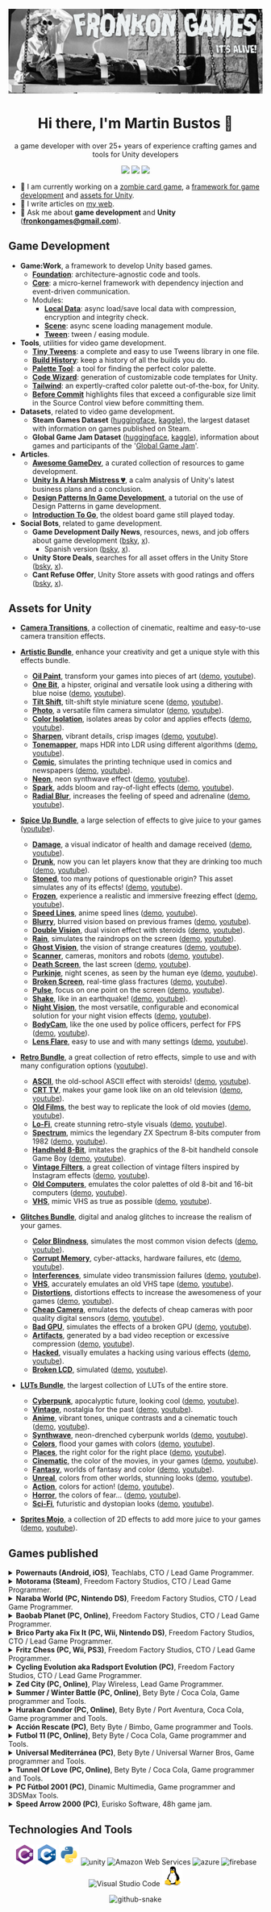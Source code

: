 <div align="center">

![Header](images/github-banner.png)

# Hi there, I'm Martin Bustos 👋

a game developer with over 25+ years of experience crafting games and tools for Unity developers

<a href="https://twitter.com/fronkongames" target="_blank">![](https://img.shields.io/badge/twitter-%231DA1F2.svg?&style=for-the-badge&logo=twitter&logoColor=white)</a> <a href="https://www.linkedin.com/in/martinbr" target="_blank">![](https://img.shields.io/badge/linkedin-%230077B5.svg?&style=for-the-badge&logo=linkedin&logoColor=white)</a> ![](https://komarev.com/ghpvc/?username=fronkongames&label=Profile%20views&color=0e75b6&style=for-the-badge)

</div>


* :telescope: I am currently working on a [zombie card game](https://fronkongames.github.io/projects/kairos/), a [framework for game development](https://github.com/FronkonGames/GameWork-Foundation) and [assets for Unity](https://assetstore.unity.com/publishers/62716).
* :memo: I write articles on [my web](https://fronkongames.github.io/).
* :speech_balloon: Ask me about **game development** and **Unity** (**fronkongames@gmail.com**).

## Game Development

* **Game:Work**, a framework to develop Unity based games.
  * **[Foundation](https://github.com/FronkonGames/GameWork-Foundation)**: architecture-agnostic code and tools.
  * **[Core](https://github.com/FronkonGames/GameWork-Core)**: a micro-kernel framework with dependency injection and event-driven communication.
  * Modules:
    * **[Local Data](https://github.com/FronkonGames/GameWork-Local-Data)**: async load/save local data with compression, encryption and integrity check.
    * **[Scene](https://github.com/FronkonGames/GameWork-Scene)**: async scene loading management module.
    * **[Tween](https://github.com/FronkonGames/GameWork-Tween)**: tween / easing module.
* **Tools**, utilities for video game development.
  * **[Tiny Tweens](https://gist.github.com/FronkonGames/ae3d0d613ac4ea6738e288c0a490c020)**: a complete and easy to use Tweens library in one file.
  * **[Build History](https://github.com/FronkonGames/Build-History)**: keep a history of all the builds you do.
  * **[Palette Tool](https://github.com/FronkonGames/Palette-Tool)**: a tool for finding the perfect color palette.
  * **[Code Wizard](https://github.com/FronkonGames/Code-Wizard)**: generation of customizable code templates for Unity.
  * **[Tailwind](https://gist.github.com/FronkonGames/d8177d92b50ca29d346585b5a63361a2)**: an expertly-crafted color palette out-of-the-box, for Unity.
  * **[Before Commit](https://marketplace.visualstudio.com/items?itemName=FronkonGames.before-commit)** highlights files that exceed a configurable size limit in the Source Control view before committing them.
* **Datasets**, related to video game development.
  * **Steam Games Dataset** ([huggingface](https://huggingface.co/datasets/FronkonGames/steam-games-dataset), [kaggle](https://www.kaggle.com/datasets/fronkongames/steam-games-dataset)), the largest dataset with information on games published on Steam.
  * **Global Game Jam Dataset** ([huggingface](https://huggingface.co/datasets/FronkonGames/Global-Game-Jam-Dataset), [kaggle](https://www.kaggle.com/datasets/fronkongames/global-game-jam-dataset)), information about games and participants of the '[Global Game Jam](https://globalgamejam.org/)'.
* **Articles**.
  * **[Awesome GameDev](https://github.com/FronkonGames/Awesome-Gamedev)**, a curated collection of resources to game development.
  * **[Unity Is A Harsh Mistress 💔](https://fronkongames.github.io/blog/unity-is-a-harsh-mistress)**, a calm analysis of Unity's latest business plans and a conclusion.
  * **[Design Patterns In Game Development](https://github.com/FronkonGames/GameWork-Foundation)**, a tutorial on the use of Design Patterns in game development.
  * **[Introduction To Go](https://fronkongames.github.io/blog/introduction-to-go)**, the oldest board game still played today.
* **Social Bots**, related to game development.
  * **Game Development Daily News**, resources, news, and job offers about game development ([bsky](https://bsky.app/profile/gamedevdaily.bsky.social), [x](https://twitter.com/daily_unity)).
    * Spanish version ([bsky](https://bsky.app/profile/developeznews.bsky.social), [x](https://twitter.com/MenendevBot)).
  * **Unity Store Deals**, searches for all asset offers in the Unity Store ([bsky](https://bsky.app/profile/unitystoredeals.bsky.social), [x](https://twitter.com/Nephasto)).
  * **Cant Refuse Offer**, Unity Store assets with good ratings and offers ([bsky](https://bsky.app/profile/cantrefuseoffer.bsky.social), [x](https://twitter.com/CantRefuseOffer)).

## Assets for Unity

* **[Camera Transitions](https://assetstore.unity.com/packages/vfx/shaders/fullscreen-camera-effects/camera-transitions-293650)**, a collection of cinematic, realtime and easy-to-use camera transition effects.
* **[Artistic Bundle](https://assetstore.unity.com/packages/vfx/shaders/fullscreen-camera-effects/artistic-bundle-272266)**, enhance your creativity and get a unique style with this effects bundle.
  * **[Oil Paint](https://assetstore.unity.com/packages/vfx/shaders/fullscreen-camera-effects/artistic-oil-paint-264134)**, transform your games into pieces of art ([demo](https://fronkongames.github.io/demos-artistic/oilpaint/), [youtube](https://www.youtube.com/watch?v=A9jtFpXo02Q)).
  * **[One Bit](https://assetstore.unity.com/packages/vfx/shaders/fullscreen-camera-effects/artistic-one-bit-216000)**, a hipster, original and versatile look using a dithering with blue noise ([demo](https://fronkongames.github.io/demos-artistic/onebit/), [youtube](https://www.youtube.com/watch?v=Yz9j7iXuDhY)).
  * **[Tilt Shift](https://assetstore.unity.com/packages/vfx/shaders/fullscreen-camera-effects/artistic-tilt-shift-265465)**, tilt-shift style miniature scene ([demo](https://fronkongames.github.io/demos-artistic/tiltshift/), [youtube](https://www.youtube.com/watch?v=ixqjMNnUSus)).
  * **[Photo](https://assetstore.unity.com/packages/vfx/shaders/fullscreen-camera-effects/artistic-photo-315961)**, a versatile film camera simulator ([demo](https://fronkongames.github.io/demos-artistic/photo/), [youtube](https://www.youtube.com/watch?v=LPs97XIfQTE)).
  * **[Color Isolation](https://assetstore.unity.com/packages/vfx/shaders/fullscreen-camera-effects/artistic-color-isolation-266086)**, isolates areas by color and applies effects ([demo](https://fronkongames.github.io/demos-artistic/colorisolation/), [youtube](https://www.youtube.com/watch?v=XfHdKU1qTF4)).
  * **[Sharpen](https://assetstore.unity.com/packages/vfx/shaders/fullscreen-camera-effects/artistic-sharpen-266728)**, vibrant details, crisp images ([demo](https://fronkongames.github.io/demos-artistic/sharpen/), [youtube](https://www.youtube.com/watch?v=Xjax-orCmVY)).
  * **[Tonemapper](https://assetstore.unity.com/packages/vfx/shaders/fullscreen-camera-effects/artistic-tonemapper-267617)**, maps HDR into LDR using different algorithms ([demo](https://fronkongames.github.io/demos-artistic/tonemapper/), [youtube](https://www.youtube.com/watch?v=XcLXlvqG5yU)).
  * **[Comic](https://assetstore.unity.com/packages/vfx/shaders/fullscreen-camera-effects/artistic-comic-269586)**, simulates the printing technique used in comics and newspapers ([demo](https://fronkongames.github.io/demos-artistic/comic/), [youtube](https://www.youtube.com/watch?v=W4t0Cnk1Q0U)).
  * **[Neon](https://assetstore.unity.com/packages/vfx/shaders/fullscreen-camera-effects/artistic-neon-270269)**, neon synthwave effect ([demo](https://fronkongames.github.io/demos-artistic/neon/), [youtube](https://www.youtube.com/watch?v=nNVYDesYfF8)).
  * **[Spark](https://assetstore.unity.com/packages/vfx/shaders/fullscreen-camera-effects/artistic-spark-270898)**, adds bloom and ray-of-light effects ([demo](https://fronkongames.github.io/demos-artistic/spark/), [youtube](https://www.youtube.com/watch?v=kgwMRlHzGxs)).
  * **[Radial Blur](https://assetstore.unity.com/packages/vfx/shaders/fullscreen-camera-effects/artistic-radial-blur-271547)**, increases the feeling of speed and adrenaline ([demo](https://fronkongames.github.io/demos-artistic/radialblur/), [youtube](https://www.youtube.com/watch?v=rSE8fjbire4)).

* **[Spice Up Bundle](https://assetstore.unity.com/packages/vfx/shaders/fullscreen-camera-effects/spice-up-bundle-262333)**, a large selection of effects to give juice to your games ([youtube](https://www.youtube.com/watch?v=jXgT-2tXmgI)).
  * **[Damage](https://assetstore.unity.com/packages/vfx/shaders/fullscreen-camera-effects/spice-up-damage-247019)**, a visual indicator of health and damage received ([demo](https://fronkongames.github.io/demos-spiceup/damage/), [youtube](https://www.youtube.com/watch?v=rChUFliVX_E)).
  * **[Drunk](https://assetstore.unity.com/packages/vfx/shaders/fullscreen-camera-effects/spice-up-drunk-247929)**, now you can let players know that they are drinking too much ([demo](https://fronkongames.github.io/demos-spiceup/drunk/), [youtube](https://www.youtube.com/watch?v=L7agg4NP7XU)).
  * **[Stoned](https://assetstore.unity.com/packages/vfx/shaders/fullscreen-camera-effects/spice-up-stoned-248596)**, too many potions of questionable origin? This asset simulates any of its effects! ([demo](https://fronkongames.github.io/demos-spiceup/stoned/), [youtube](https://www.youtube.com/watch?v=5f_TMTkHXM0)).
  * **[Frozen](https://assetstore.unity.com/packages/vfx/shaders/fullscreen-camera-effects/spice-up-frozen-249207)**, experience a realistic and immersive freezing effect ([demo](https://fronkongames.github.io/demos-spiceup/frozen/), [youtube](https://www.youtube.com/watch?v=5f_TMTkHXM0)).
  * **[Speed Lines](https://assetstore.unity.com/packages/slug/250408)**, anime speed lines ([demo](https://fronkongames.github.io/demos-spiceup/speedlines/), [youtube](https://www.youtube.com/watch?v=KfDiwLYM6xw)).
  * **[Blurry](https://assetstore.unity.com/packages/vfx/shaders/fullscreen-camera-effects/spice-up-blurry-251642)**, blurred vision based on previous frames ([demo](https://fronkongames.github.io/demos-spiceup/blurry/), [youtube](https://www.youtube.com/watch?v=izte-BmU-nw)).
  * **[Double Vision](https://assetstore.unity.com/packages/vfx/shaders/fullscreen-camera-effects/spice-up-double-vision-252006)**, dual vision effect with steroids ([demo](https://fronkongames.github.io/demos-spiceup/doublevision/), [youtube](https://www.youtube.com/watch?v=FPELiWUmtw4)).
  * **[Rain](https://assetstore.unity.com/packages/vfx/shaders/fullscreen-camera-effects/spice-up-rain-252460)**, simulates the raindrops on the screen ([demo](https://fronkongames.github.io/demos-spiceup/rain/), [youtube](https://www.youtube.com/watch?v=DKMAa_LY7yU)).
  * **[Ghost Vision](https://assetstore.unity.com/packages/vfx/shaders/fullscreen-camera-effects/spice-up-ghost-vision-252730)**, the vision of strange creatures ([demo](https://fronkongames.github.io/demos-spiceup/ghostvision/), [youtube](https://www.youtube.com/watch?v=NyqkpzdqkNU)).
  * **[Scanner](https://assetstore.unity.com/packages/vfx/shaders/fullscreen-camera-effects/spice-up-scanner-253706)**, cameras, monitors and robots ([demo](https://fronkongames.github.io/demos-spiceup/scanner/), [youtube](https://www.youtube.com/watch?v=cudFCcHb_HY)).
  * **[Death Screen](https://assetstore.unity.com/packages/vfx/shaders/fullscreen-camera-effects/spice-up-death-screen-254360)**, the last screen ([demo](https://fronkongames.github.io/demos-spiceup/deathscreen/), [youtube](https://www.youtube.com/watch?v=ewXstV38FWc)).
  * **[Purkinje](https://assetstore.unity.com/packages/vfx/shaders/fullscreen-camera-effects/spice-up-purkinje-255525)**, night scenes, as seen by the human eye ([demo](https://fronkongames.github.io/demos-spiceup/purkinje/), [youtube](https://www.youtube.com/watch?v=FGC6LDY1RGg)).
  * **[Broken Screen](https://assetstore.unity.com/packages/vfx/shaders/fullscreen-camera-effects/spice-up-broken-screen-256124)**, real-time glass fractures ([demo](https://fronkongames.github.io/demos-spiceup/brokenscreen/), [youtube](https://www.youtube.com/watch?v=eqaPjR1KYPg)).
  * **[Pulse](https://assetstore.unity.com/packages/slug/257920)**, focus on one point on the screen ([demo](https://fronkongames.github.io/demos-spiceup/pulse/), [youtube](https://www.youtube.com/watch?v=63-RWxded2A)).
  * **[Shake](https://assetstore.unity.com/packages/slug/258721)**, like in an earthquake! ([demo](https://fronkongames.github.io/demos-spiceup/shake/), [youtube](https://www.youtube.com/watch?v=5Zc_0_BYOVw)).
  * **[Night Vision](https://assetstore.unity.com/packages/slug/259563)**, the most versatile, configurable and economical solution for your night vision effects ([demo](https://fronkongames.github.io/demos-spiceup/nightvision/), [youtube](https://www.youtube.com/watch?v=7Dam3W04TzU)).
  * **[BodyCam](https://assetstore.unity.com/packages/slug/260035)**, like the one used by police officers, perfect for FPS ([demo](https://fronkongames.github.io/demos-spiceup/bodycam/), [youtube](https://www.youtube.com/watch?v=pBp_WXNzlTY)).
  * **[Lens Flare](https://assetstore.unity.com/packages/slug/261769)**, easy to use and with many settings ([demo](https://fronkongames.github.io/demos-spiceup/lensflare/), [youtube](https://www.youtube.com/watch?v=9Z6wVV6XXPk)).

* **[Retro Bundle](https://assetstore.unity.com/packages/vfx/shaders/fullscreen-camera-effects/retro-bundle-245493)**, a great collection of retro effects, simple to use and with many configuration options ([youtube](https://www.youtube.com/watch?v=FPn7dk3fkG4)).
  * **[ASCII](https://assetstore.unity.com/packages/vfx/shaders/fullscreen-camera-effects/retro-ascii-241924)**, the old-school ASCII effect with steroids! ([demo](https://fronkongames.github.io/demos-retro/ascii/), [youtube](https://www.youtube.com/watch?v=shQxDDe8Aw4)).
  * **[CRT TV](https://assetstore.unity.com/packages/vfx/shaders/fullscreen-camera-effects/retro-crt-tv-241411)**, makes your game look like on an old television ([demo](https://fronkongames.github.io/demos-retro/crttv/), [youtube](https://www.youtube.com/watch?v=UFFvtpXdUBc)).
  * **[Old Films](https://assetstore.unity.com/packages/vfx/shaders/fullscreen-camera-effects/retro-spectrum-239827)**, the best way to replicate the look of old movies ([demo](https://fronkongames.github.io/demos-retro/oldfilms/), [youtube](https://www.youtube.com/watch?v=zBwXR_i6_gw)).
  * **[Lo-Fi](https://assetstore.unity.com/packages/vfx/shaders/fullscreen-camera-effects/retro-lofi-297300)**, create stunning retro-style visuals ([demo](https://fronkongames.github.io/demos-retro/lofi/), [youtube](https://www.youtube.com/watch?v=51rAf7z0Plg)).
  * **[Spectrum](https://assetstore.unity.com/packages/vfx/shaders/fullscreen-camera-effects/retro-spectrum-239827)**, mimics the legendary ZX Spectrum 8-bits computer from 1982 ([demo](https://fronkongames.github.io/demos-retro/spectrum/), [youtube](https://www.youtube.com/watch?v=SdXHXljClF8)).
  * **[Handheld 8-Bit](https://assetstore.unity.com/packages/vfx/shaders/fullscreen-camera-effects/retro-handheld-8-bit-239924)**, imitates the graphics of the 8-bit handheld console Game Boy ([demo](https://fronkongames.github.io/demos-retro/handheld8bit/), [youtube](https://www.youtube.com/watch?v=j6vOE1nazbA)).
  * **[Vintage Filters](https://assetstore.unity.com/packages/vfx/shaders/fullscreen-camera-effects/retro-vintage-filters-242600)**, a great collection of vintage filters inspired by Instagram effects ([demo](https://fronkongames.github.io/demos-retro/vintagefilters/), [youtube](https://www.youtube.com/watch?v=YXMNQn7cu8I)).
  * **[Old Computers](https://assetstore.unity.com/packages/vfx/shaders/fullscreen-camera-effects/retro-old-computers-243911)**, emulates the color palettes of old 8-bit and 16-bit computers ([demo](https://fronkongames.github.io/demos-retro/oldcomputers/), [youtube](https://www.youtube.com/watch?v=_gADYOdLbL4)).
  * **[VHS](https://assetstore.unity.com/packages/slug/244944)**, mimic VHS as true as possible ([demo](https://fronkongames.github.io/demos-retro/vhs/), [youtube](https://www.youtube.com/watch?v=LH9KDnOq0dg)).

* **[Glitches Bundle](https://assetstore.unity.com/packages/vfx/shaders/fullscreen-camera-effects/glitches-bundle-295977?aid=1101l9zFC&utm_source=aff)**, digital and analog glitches to increase the realism of your games.
  * **[Color Blindness](https://assetstore.unity.com/packages/vfx/shaders/fullscreen-camera-effects/glitches-color-blindness-273126)**, simulates the most common vision defects ([demo](https://fronkongames.github.io/demos-glitches/colorblindness/), [youtube](https://www.youtube.com/watch?v=f5CiPt9bzBE)).
  * **[Corrupt Memory](https://assetstore.unity.com/packages/vfx/shaders/fullscreen-camera-effects/glitches-corrupt-memory-274730)**, cyber-attacks, hardware failures, etc ([demo](https://fronkongames.github.io/demos-glitches/corruptmemory/), [youtube](https://www.youtube.com/watch?v=F4ubH6fGgcA)).
  * **[Interferences](https://assetstore.unity.com/packages/vfx/shaders/fullscreen-camera-effects/glitches-interferences-281861)**, simulate video transmission failures ([demo](https://fronkongames.github.io/demos-glitches/interferences/), [youtube](https://www.youtube.com/watch?v=lYrj9jj3U8Y)).
  * **[VHS](https://assetstore.unity.com/packages/vfx/shaders/fullscreen-camera-effects/glitches-vhs-282181)**, accurately emulates an old VHS tape ([demo](https://fronkongames.github.io/demos-glitches/vhs/), [youtube](https://www.youtube.com/watch?v=f3W4_dPwZK0)).
  * **[Distortions](https://assetstore.unity.com/packages/vfx/shaders/fullscreen-camera-effects/glitches-distortions-282947)**, distortions effects to increase the awesomeness of your games ([demo](https://fronkongames.github.io/demos-glitches/distortions/), [youtube](https://www.youtube.com/watch?v=ydWFcmFnSaU)).
  * **[Cheap Camera](https://assetstore.unity.com/packages/vfx/shaders/fullscreen-camera-effects/glitches-cheap-camera-287563)**, emulates the defects of cheap cameras with poor quality digital sensors ([demo](https://fronkongames.github.io/demos-glitches/cheap-camera/), [youtube](https://www.youtube.com/watch?v=GJZYzdBmruM)).
  * **[Bad GPU](https://assetstore.unity.com/packages/vfx/shaders/fullscreen-camera-effects/glitches-bad-gpu-288689)**, simulates the effects of a broken GPU ([demo](https://fronkongames.github.io/demos-glitches/bad-gpu/), [youtube](https://www.youtube.com/watch?v=Q86NARQPUJk)).
  * **[Artifacts](https://assetstore.unity.com/packages/vfx/shaders/fullscreen-camera-effects/glitches-artifacts-288952)**, generated by a bad video reception or excessive compression ([demo](https://fronkongames.github.io/demos-glitches/artifacts/), [youtube](https://www.youtube.com/watch?v=tyg11e6XrQQ)).
  * **[Hacked](https://assetstore.unity.com/packages/vfx/shaders/fullscreen-camera-effects/glitches-hacked-293724)**, visually emulates a hacking using various effects ([demo](https://fronkongames.github.io/demos-glitches/hacked/), [youtube](https://www.youtube.com/watch?v=gjgyrVs8yx0)).
  * **[Broken LCD](https://assetstore.unity.com/packages/vfx/shaders/fullscreen-camera-effects/glitches-broken-lcd-294991)**, simulated ([demo](https://fronkongames.github.io/demos-glitches/broken-lcd/), [youtube](https://www.youtube.com/watch?v=BgRcZrxu280)).

* **[LUTs Bundle](https://assetstore.unity.com/packages/vfx/shaders/fullscreen-camera-effects/luts-bundle-282899)**, the largest collection of LUTs of the entire store.
  * **[Cyberpunk](https://assetstore.unity.com/packages/vfx/shaders/fullscreen-camera-effects/luts-cyberpunk-275005)**, apocalyptic future, looking cool ([demo](https://fronkongames.github.io/demos-luts/cyberpunk/), [youtube](https://www.youtube.com/watch?v=9JZdwytXLbA)).
  * **[Vintage](https://assetstore.unity.com/packages/vfx/shaders/fullscreen-camera-effects/luts-vintage-275594)**, nostalgia for the past ([demo](https://fronkongames.github.io/demos-luts/vintage/), [youtube](https://www.youtube.com/watch?v=v052UeIjusk)).
  * **[Anime](https://assetstore.unity.com/packages/vfx/shaders/fullscreen-camera-effects/luts-anime-276902)**, vibrant tones, unique contrasts and a cinematic touch ([demo](https://fronkongames.github.io/demos-luts/anime/), [youtube](https://www.youtube.com/watch?v=vCk9eIxhir4)).
  * **[Synthwave](https://assetstore.unity.com/packages/vfx/shaders/fullscreen-camera-effects/luts-synthwave-278499)**, neon-drenched cyberpunk worlds ([demo](https://fronkongames.github.io/demos-luts/synthwave/), [youtube](https://www.youtube.com/watch?v=2pW7-FFgTUA)).
  * **[Colors](https://assetstore.unity.com/packages/vfx/shaders/fullscreen-camera-effects/luts-colors-278789)**, flood your games with colors ([demo](https://fronkongames.github.io/demos-luts/colors/), [youtube](https://www.youtube.com/watch?v=L-cWwo7O3IY)).
  * **[Places](https://assetstore.unity.com/packages/vfx/shaders/fullscreen-camera-effects/luts-places-279132)**, the right color for the right place ([demo](https://fronkongames.github.io/demos-luts/places/), [youtube](https://www.youtube.com/watch?v=XpqdRRJdz4U)).
  * **[Cinematic](https://assetstore.unity.com/packages/vfx/shaders/fullscreen-camera-effects/luts-cinematic-279333)**, the color of the movies, in your games ([demo](https://fronkongames.github.io/demos-luts/cinematic/), [youtube](https://www.youtube.com/watch?v=zhGBdWJ_8rI)).
  * **[Fantasy](https://assetstore.unity.com/packages/vfx/shaders/fullscreen-camera-effects/luts-fantasy-279569)**, worlds of fantasy and color ([demo](https://fronkongames.github.io/demos-luts/fantasy/), [youtube](https://www.youtube.com/watch?v=kNT1Au3LY6s)).
  * **[Unreal](https://assetstore.unity.com/packages/vfx/shaders/fullscreen-camera-effects/luts-unreal-279579)**, colors from other worlds, stunning looks ([demo](https://fronkongames.github.io/demos-luts/unreal/), [youtube](https://www.youtube.com/watch?v=PqITkuWFoKk)).
  * **[Action](https://assetstore.unity.com/packages/vfx/shaders/fullscreen-camera-effects/luts-action-280076)**, colors for action! ([demo](https://fronkongames.github.io/demos-luts/action/), [youtube](https://www.youtube.com/watch?v=PrSI6uIoUd0)).
  * **[Horror](https://assetstore.unity.com/packages/vfx/shaders/fullscreen-camera-effects/luts-horror-280345)**, the colors of fear… ([demo](https://fronkongames.github.io/demos-luts/horror/), [youtube](https://www.youtube.com/watch?v=SoM5cH3c_YY)).
  * **[Sci-Fi](https://assetstore.unity.com/packages/vfx/shaders/fullscreen-camera-effects/luts-sci-fi-280709)**, futuristic and dystopian looks ([demo](https://fronkongames.github.io/demos-luts/scifi/), [youtube](https://www.youtube.com/watch?v=ItmAGy08gAY)).

* **[Sprites Mojo](https://assetstore.unity.com/packages/vfx/shaders/sprites-mojo-214468)**, a collection of 2D effects to add more juice to your games ([demo](https://fronkongames.github.io/demos-artistic/sprites-mojo/), [youtube](https://www.youtube.com/watch?v=4eyGdIvJxko)).

## Games published

<details close>
  <summary><b>Powernauts (Android, iOS)</b>, Teachlabs, CTO / Lead Game Programmer.</summary>
  <table>
    <tr>
      <th><a href="https://www.youtube.com/watch?v=9cTPSxZqZfY"><img src="https://img.youtube.com/vi/9cTPSxZqZfY/0.jpg"></img></a></th>
      <th><img alt="Powernauts" src="images/Powernauts_0.jpg" width="374"></th>
      <th><img alt="Powernauts" src="images/Powernauts_1.jpg" width="374"></th>
    </tr>
  </table>
</details>

<details close>
  <summary><b>Motorama (Steam)</b>, Freedom Factory Studios, CTO / Lead Game Programmer.</summary>
  <table>
    <tr>
      <th><a href="https://www.youtube.com/watch?v=I_RbagXOpXk"><img src="https://img.youtube.com/vi/I_RbagXOpXk/0.jpg"></img></a></th>
      <th><img alt="Motorama" src="images/Motorama_0.jpg" width="374"></th>
      <th><img alt="Motorama" src="images/Motorama_1.jpg" width="374"></th>
      <th><img alt="Motorama" src="images/Motorama_2.jpg" width="374"></th>
      <th><img alt="Motorama" src="images/Motorama_3.jpg" width="374"></th>
    </tr>
  </table>
</details>

<details close>
  <summary><b>Naraba World (PC, Nintendo DS)</b>, Freedom Factory Studios, CTO / Lead Game Programmer.</summary>
  <table>
    <tr>
      <th><a href="https://www.youtube.com/watch?v=bF5DJOQkFPE"><img src="https://img.youtube.com/vi/bF5DJOQkFPE/0.jpg"></img></a></th>
      <th><img alt="Naraba World" src="images/Naraba_0.jpg" width="374"></th>
      <th><img alt="Naraba World" src="images/Naraba_1.jpg" width="374"></th>
      <th><img alt="Naraba World" src="images/Naraba_2.jpg" width="374"></th>
      <th><img alt="Naraba World" src="images/Naraba_3.jpg" width="374"></th>
    </tr>
  </table>
</details>

<details close>
  <summary><b>Baobab Planet (PC, Online)</b>, Freedom Factory Studios, CTO / Lead Game Programmer.</summary>
  <table>
    <tr>
      <th><a href="https://www.youtube.com/watch?v=yXq3sCn2cjQ"><img src="https://img.youtube.com/vi/yXq3sCn2cjQ/0.jpg"></img></a></th>
      <th><img alt="Baobab Planet" src="images/Baobab_0.jpg" width="374"></th>
      <th><img alt="Baobab Planet" src="images/Baobab_1.jpg" width="374"></th>
      <th><img alt="Baobab Planet" src="images/Baobab_2.jpg" width="374"></th>
    </tr>
  </table>
</details>

<details close>
  <summary><b>Brico Party aka Fix It (PC, Wii, Nintendo DS)</b>, Freedom Factory Studios, CTO / Lead Game Programmer.</summary>
  <table>
    <tr>
      <th><a href="https://www.youtube.com/watch?v=9j_7w6CLmjE"><img src="https://img.youtube.com/vi/9j_7w6CLmjE/0.jpg"></img></a></th>
      <th><img alt="Brico Party" src="images/Brico_0.jpg" width="374"></th>
      <th><img alt="Brico Party" src="images/Brico_1.jpg" width="374"></th>
      <th><img alt="Brico Party" src="images/Brico_2.jpg" width="374"></th>
    </tr>
  </table>
</details>

<details close>
  <summary><b>Fritz Chess (PC, Wii, PS3)</b>, Freedom Factory Studios, CTO / Lead Game Programmer.</summary>
  <table>
    <tr>
      <th><img alt="Fritz Chess" src="images/Fritz_0.jpg" width="374"></th>
      <th><img alt="Fritz Chess" src="images/Fritz_1.jpg" width="374"></th>
      <th><img alt="Fritz Chess" src="images/Fritz_2.jpg" width="374"></th>
      <th><img alt="Fritz Chess" src="images/Fritz_3.jpg" width="374"></th>
    </tr>
  </table>
</details>

<details close>
  <summary><b>Cycling Evolution aka Radsport Evolution (PC)</b>, Freedom Factory Studios, CTO / Lead Game Programmer.</summary>
  <table>
    <tr>
      <th><a href="https://www.youtube.com/watch?v=IsHRIYzHxFo"><img src="https://img.youtube.com/vi/IsHRIYzHxFo/0.jpg"></img></a></th>
      <th><img alt="Cycling Evolution" src="images/Cycling_0.jpg" width="374"></th>
      <th><img alt="Cycling Evolution" src="images/Cycling_1.jpg" width="374"></th>
      <th><img alt="Cycling Evolution" src="images/Cycling_2.jpg" width="374"></th>
    </tr>
  </table>
</details>

<details close>
  <summary><b>Zed City (PC, Online)</b>, Play Wireless, Lead Game Programmer.</summary>
  <table>
    <tr>
      <th><a href="https://www.youtube.com/watch?v=b7MHK6iD2_0"><img src="https://img.youtube.com/vi/b7MHK6iD2_0/0.jpg"></img></a></th>
      <th><img alt="Zed City" src="images/ZedCity_0.jpg" width="374"></th>
      <th><img alt="Zed City" src="images/ZedCity_1.jpg" width="374"></th>
      <th><img alt="Zed City" src="images/ZedCity_2.jpg" width="374"></th>
      <th><img alt="Zed City" src="images/ZedCity_3.jpg" width="374"></th>
      <th></th>
    </tr>
  </table>
</details>

<details close>
  <summary><b>Summer / Winter Battle (PC, Online)</b>, Bety Byte / Coca Cola, Game programmer and Tools.</summary>
  <table>
    <tr>
      <th><img alt="Summer / Winter Battle" src="images/Battle_0.jpg" width="374"></th>
      <th><img alt="Summer / Winter Battle" src="images/Battle_1.jpg" width="374"></th>
      <th><img alt="Summer / Winter Battle" src="images/Battle_2.jpg" width="374"></th>
    </tr>
  </table>
</details>

<details close>
  <summary><b>Hurakan Condor (PC, Online)</b>, Bety Byte / Port Aventura, Coca Cola, Game programmer and Tools.</summary>
  <table>
    <tr>
      <th><img alt="Hurakan Condor" src="images/HurakanCondor_0.jpg" width="374"></th>
    </tr>
</table>
</details>

<details close>
  <summary><b>Acción Rescate (PC)</b>, Bety Byte / Bimbo, Game programmer and Tools.</summary>
  <table>
    <tr>
      <th><img alt="Accion Rescate" src="images/AccionRescate_0.jpg" width="374"></th>
      <th><img alt="Accion Rescate" src="images/AccionRescate_1.jpg" width="374"></th>
      <th><img alt="Accion Rescate" src="images/AccionRescate_2.jpg" width="374"></th>
      <th><img alt="Accion Rescate" src="images/AccionRescate_3.jpg" width="374"></th>
      <th><img alt="Accion Rescate" src="images/AccionRescate_4.jpg" width="374"></th>
    </tr>
  </table>
</details>

<details close>
  <summary><b>Futbol 11 (PC, Online)</b>, Bety Byte / Coca Cola, Game programmer and Tools.</summary>
  <table>
    <tr>
      <th><img alt="Futbol 11" src="images/Futbol11_0.jpg" width="374"></th>
      <th><img alt="Futbol 11" src="images/Futbol11_1.jpg" width="374"></th>
    </tr>
  </table>
</details>

<details close>
  <summary><b>Universal Mediterránea (PC)</b>, Bety Byte / Universal Warner Bros, Game programmer and Tools.</summary>
  <table>
    <tr>
      <th><img alt="Universal Mediterránea" src="images/UniversalMediterranea_0.jpg"></th>
    </tr>
  </table>
</details>

<details close>
  <summary><b>Tunnel Of Love (PC, Online)</b>, Bety Byte / Coca Cola, Game programmer and Tools.</summary>
  <table>
    <tr>
      <th><img alt="Tunnel Of Love" src="images/TunnelOfLove_0.jpg" width="374"></th>
      <th><img alt="Tunnel Of Love" src="images/TunnelOfLove_1.jpg" width="374"></th>
      <th><img alt="Tunnel Of Love" src="images/TunnelOfLove_2.jpg" width="374"></th>
    </tr>
  </table>
</details>

<details close>
  <summary><b>PC Fútbol 2001 (PC)</b>, Dinamic Multimedia, Game programmer and 3DSMax Tools.</summary>
  <table>
    <tr>
      <th><img alt="PC Fútbol 2001" src="images/PCFutbol2001_0.jpg"></th>
      <th><img alt="PC Fútbol 2001" src="images/PCFutbol2001_1.jpg"></th>
      <th><img alt="PC Fútbol 2001" src="images/PCFutbol2001_2.jpg"></th>
      <th><img alt="PC Fútbol 2001" src="images/PCFutbol2001_3.jpg"></th>
    </tr>
  </table>
</details>

<details close>
  <summary><b>Speed Arrow 2000 (PC)</b>, Eurisko Software, 48h game jam.</summary>
  <table>
    <tr>
      <th><img alt="Speed Arrow" src="images/sa_menu_1.webp"></th>
      <th><img alt="Speed Arrow" src="images/sa_juego_2.webp"></th>
    </tr>
  </table>
</details>

## Technologies And Tools

<p align="center">
  <img src="https://raw.githubusercontent.com/devicons/devicon/master/icons/csharp/csharp-original.svg" alt="csharp" width="40" height="40"/>
  <img src="https://raw.githubusercontent.com/devicons/devicon/master/icons/cplusplus/cplusplus-original.svg" alt="cplusplus" width="40" height="40"/>
  <img src="https://raw.githubusercontent.com/devicons/devicon/master/icons/python/python-original.svg" alt="Python" width="40" height="40"/>
  <img src="https://www.vectorlogo.zone/logos/unity3d/unity3d-icon.svg" alt="unity" width="40" height="40"/>
  <img src="https://www.vectorlogo.zone/logos/amazon_aws/amazon_aws-icon.svg" alt="Amazon Web Services" width="40" height="40"/>
  <img src="https://www.vectorlogo.zone/logos/microsoft_azure/microsoft_azure-icon.svg" alt="azure" width="40" height="40"/>
  <img src="https://www.vectorlogo.zone/logos/firebase/firebase-icon.svg" alt="firebase" width="40" height="40"/>
  <img src="https://www.vectorlogo.zone/logos/visualstudio_code/visualstudio_code-icon.svg" alt="Visual Studio Code" width="40" height="40"/>
  <img src="https://raw.githubusercontent.com/devicons/devicon/master/icons/linux/linux-original.svg" alt="linux" width="40" height="40"/>
</p>

<p align="center">
<picture>
  <source media="(prefers-color-scheme: dark)" srcset="https://raw.githubusercontent.com/fronkongames/fronkongames/output/github-contribution-grid-snake-dark.svg" />
  <source media="(prefers-color-scheme: light)" srcset="https://raw.githubusercontent.com/fronkongames/fronkongames/output/github-contribution-grid-snake.svg" />
  <img alt="github-snake" src="github-snake.svg" />
</picture>
</p>
